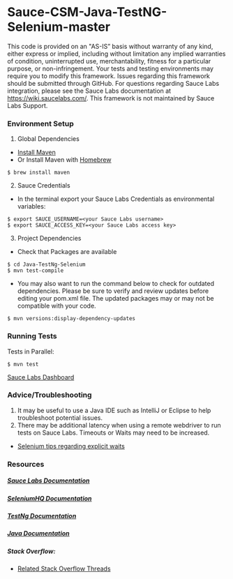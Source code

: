 # Sauce-CSM-Java-TestNG-Selenium-master
 
 This code is provided on an "AS-IS” basis without warranty of any kind, either express or implied, including without limitation any implied warranties of condition, uninterrupted use, merchantability, fitness for a particular purpose, or non-infringement. Your tests and testing environments may require you to modify this framework. Issues regarding this framework should be submitted through GitHub. For questions regarding Sauce Labs integration, please see the Sauce Labs documentation at https://wiki.saucelabs.com/. This framework is not maintained by Sauce Labs Support.
 
 ### Environment Setup
 
 1. Global Dependencies
 * [Install Maven](https://maven.apache.org/install.html)
 * Or Install Maven with [Homebrew](http://brew.sh/)
 ```
 $ brew install maven
 ```
 2. Sauce Credentials
 * In the terminal export your Sauce Labs Credentials as environmental variables:
 ```
 $ export SAUCE_USERNAME=<your Sauce Labs username>
 $ export SAUCE_ACCESS_KEY=<your Sauce Labs access key>
 ```
 3. Project Dependencies
 * Check that Packages are available
 ```
 $ cd Java-TestNg-Selenium
 $ mvn test-compile
 ```
 * You may also want to run the command below to check for outdated dependencies. Please be sure to verify and review updates before editing your pom.xml file. The updated packages may or may not be compatible with your code.
 ```
 $ mvn versions:display-dependency-updates
 ```
 ### Running Tests
 
 Tests in Parallel:
 ```
 $ mvn test
 ```
 
 [Sauce Labs Dashboard](https://saucelabs.com/beta/dashboard)
 
 ### Advice/Troubleshooting
 1. It may be useful to use a Java IDE such as IntelliJ or Eclipse to help troubleshoot potential issues. 
 2. There may be additional latency when using a remote webdriver to run tests on Sauce Labs. Timeouts or Waits may need to be increased.
 * [Selenium tips regarding explicit waits](https://wiki.saucelabs.com/display/DOCS/Best+Practice%3A+Use+Explicit+Waits)
 
 ### Resources
 ##### [Sauce Labs Documentation](https://wiki.saucelabs.com/)
 
 ##### [SeleniumHQ Documentation](http://www.seleniumhq.org/docs/)
 
 ##### [TestNg Documentation](http://testng.org/javadocs/index.html)
 
 ##### [Java Documentation](https://docs.oracle.com/en/java/javase/14/docs/api/index.html)
 
 ##### Stack Overflow:
 * [Related Stack Overflow Threads](http://stackoverflow.com/questions/27355003/advise-on-hierarchy-for-element-locators-in-selenium-webdriver)
